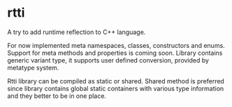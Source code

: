 ﻿# rtti
A try to add runtime reflection to C++ language.

For now implemented meta namespaces, classes, constructors and enums.
Support for meta methods and properties is coming  soon.
Library contains generic variant type, it supports user defined conversion, provided by metatype system.

Rtti library can be compiled as static or shared. Shared method is preferred since library contains
global static containers with various type information and they better to be in one place.

